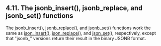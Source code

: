 ## 4\.11\. The jsonb\_insert(), jsonb\_replace, and jsonb\_set() functions


The jsonb\_insert(), jsonb\_replace(), and jsonb\_set() functions work the
same as [json\_insert()](json1.html#jins), [json\_replace()](json1.html#jrepl), and [json\_set()](json1.html#jset), respectively,
except that "jsonb\_" versions return their result in the binary
JSONB format.





